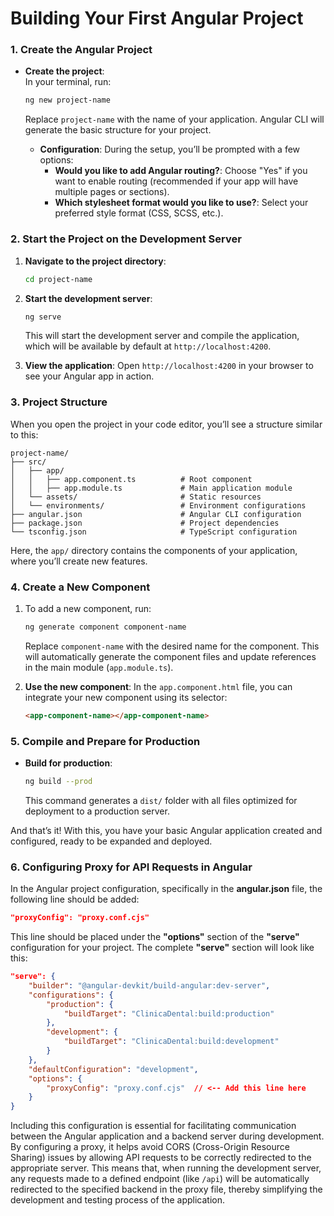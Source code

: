# Building Your First Angular Project

### 1. Create the Angular Project

- **Create the project**:  
  In your terminal, run:
  ```bash
  ng new project-name
  ```
  Replace `project-name` with the name of your application. Angular CLI will generate the basic structure for your project.

  - **Configuration**: During the setup, you’ll be prompted with a few options:
    - **Would you like to add Angular routing?**: Choose "Yes" if you want to enable routing (recommended if your app will have multiple pages or sections).
    - **Which stylesheet format would you like to use?**: Select your preferred style format (CSS, SCSS, etc.).

### 2. Start the Project on the Development Server

1. **Navigate to the project directory**:
   ```bash
   cd project-name
   ```

2. **Start the development server**:
   ```bash
   ng serve
   ```
   This will start the development server and compile the application, which will be available by default at `http://localhost:4200`.

3. **View the application**: Open `http://localhost:4200` in your browser to see your Angular app in action.

### 3. Project Structure

When you open the project in your code editor, you’ll see a structure similar to this:

```
project-name/
├── src/
│   ├── app/
│   │   ├── app.component.ts          # Root component
│   │   ├── app.module.ts             # Main application module
│   └── assets/                       # Static resources
│   └── environments/                 # Environment configurations
├── angular.json                      # Angular CLI configuration
├── package.json                      # Project dependencies
└── tsconfig.json                     # TypeScript configuration
```

Here, the `app/` directory contains the components of your application, where you’ll create new features.

### 4. Create a New Component

1. To add a new component, run:
   ```bash
   ng generate component component-name
   ```
   Replace `component-name` with the desired name for the component. This will automatically generate the component files and update references in the main module (`app.module.ts`).

2. **Use the new component**: In the `app.component.html` file, you can integrate your new component using its selector:
   ```html
   <app-component-name></app-component-name>
   ```

### 5. Compile and Prepare for Production

- **Build for production**: 
  ```bash
  ng build --prod
  ```
  This command generates a `dist/` folder with all files optimized for deployment to a production server.

And that’s it! With this, you have your basic Angular application created and configured, ready to be expanded and deployed.

### 6. Configuring Proxy for API Requests in Angular

In the Angular project configuration, specifically in the **angular.json** file, the following line should be added:

```json
"proxyConfig": "proxy.conf.cjs"
```

This line should be placed under the **"options"** section of the **"serve"** configuration for your project. The complete **"serve"** section will look like this:

```json
"serve": {
    "builder": "@angular-devkit/build-angular:dev-server",
    "configurations": {
        "production": {
            "buildTarget": "ClinicaDental:build:production"
        },
        "development": {
            "buildTarget": "ClinicaDental:build:development"
        }
    },
    "defaultConfiguration": "development",
    "options": {
        "proxyConfig": "proxy.conf.cjs"  // <-- Add this line here
    }
}
```

Including this configuration is essential for facilitating communication between the Angular application and a backend server during development. By configuring a proxy, it helps avoid CORS (Cross-Origin Resource Sharing) issues by allowing API requests to be correctly redirected to the appropriate server. This means that, when running the development server, any requests made to a defined endpoint (like `/api`) will be automatically redirected to the specified backend in the proxy file, thereby simplifying the development and testing process of the application.